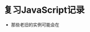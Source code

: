 # 复习JavaScript记录

* 那些老旧的实例可能会在 <script> 标签中使用 **type="text/javascript"**。现在已经不必这样做了。JavaScript 是**所有现代浏览器以及 HTML5 中的默认脚本语言**。

* 现在的JavaScript只需要这样：
```[javascript]
<script>
  alert("hello world");
<script>
```
## JavaScript用法

1. 页面加载时执行，即将JavaScript写入HTML的**body**标签中。

    这样在网页加载时便会执行JavaScript脚本。

2. 编写JavaScript函数，在事件发生时调用函数。
  
    比如点击按钮或是翻页等操作。

  * *在head标签中编写函数*

  * *在body标签中编写函数*
  
  * *在外部文件中编写函数*
  
## JavaScript输出

1. window.alert

    *可以弹出提示框*

2. document.write

    *将内容写入到HTML内容中*

3. innerHTML

    *写入到某一个HTML元素*
  
4. console.log()

    *写入到浏览器的控制台*
    
    **JavaScript 中，常见的是驼峰法的命名规则，如 lastName (而不是lastname)。** 
